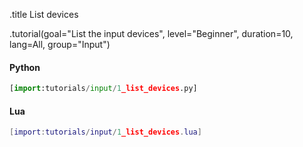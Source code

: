 .title List devices

.tutorial(goal="List the input devices", level="Beginner", duration=10, lang=All, group="Input")

#### Python

```python
[import:tutorials/input/1_list_devices.py]
```

#### Lua

```lua
[import:tutorials/input/1_list_devices.lua]
```
